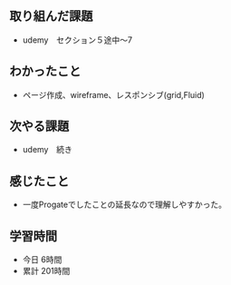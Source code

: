 ## 取り組んだ課題
- udemy　セクション５途中〜7
## わかったこと
- ページ作成、wireframe、レスポンシブ(grid,Fluid)
## 次やる課題
- udemy　続き
## 感じたこと
- 一度Progateでしたことの延長なので理解しやすかった。
## 学習時間
- 今日 6時間
- 累計 201時間

